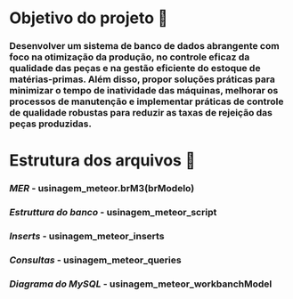 # **Objetivo do projeto** 🎯
### Desenvolver um sistema de banco de dados abrangente com foco na otimização da produção, no controle eficaz da qualidade das peças e na gestão eficiente do estoque de matérias-primas. Além disso, propor soluções práticas para minimizar o tempo de inatividade das máquinas, melhorar os processos de manutenção e implementar práticas de controle de qualidade robustas para reduzir as taxas de rejeição das peças produzidas. 

# **Estrutura dos arquivos** 🔨
### *MER* - usinagem_meteor.brM3(brModelo)
### *Estruttura do banco* - usinagem_meteor_script
### *Inserts* - usinagem_meteor_inserts
### *Consultas* - usinagem_meteor_queries
### *Diagrama do MySQL* - usinagem_meteor_workbanchModel
